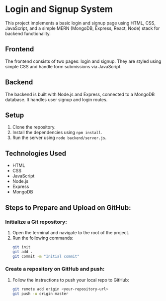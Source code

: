 # Login and Signup System

This project implements a basic login and signup page using HTML, CSS, JavaScript, and a simple MERN (MongoDB, Express, React, Node) stack for backend functionality.

## Frontend
The frontend consists of two pages: login and signup. They are styled using simple CSS and handle form submissions via JavaScript.

## Backend
The backend is built with Node.js and Express, connected to a MongoDB database. It handles user signup and login routes.

## Setup
1. Clone the repository.
2. Install the dependencies using `npm install`.
3. Run the server using `node backend/server.js`.

## Technologies Used
- HTML
- CSS
- JavaScript
- Node.js
- Express
- MongoDB

## Steps to Prepare and Upload on GitHub:

### Initialize a Git repository:
1. Open the terminal and navigate to the root of the project.
2. Run the following commands:
   ```sh
   git init
   git add .
   git commit -m "Initial commit"
   ```

### Create a repository on GitHub and push:
1. Follow the instructions to push your local repo to GitHub:
   ```sh
   git remote add origin <your-repository-url>
   git push -u origin master
   ```
